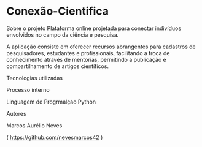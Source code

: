 # Conexão-Cientifica
Sobre o projeto
Plataforma online projetada para conectar indivíduos envolvidos no campo da ciência e pesquisa.

A aplicação consiste em oferecer recursos abrangentes para cadastros de pesquisadores, estudantes e profissionais, facilitando a troca de conhecimento através de mentorias, permitindo a publicação e compartilhamento de artigos científicos.

Tecnologias utilizadas

Processo interno


Linguagem de Progrmalçao Python

Autores


Marcos Aurélio Neves 

( https://github.com/nevesmarcos42 )
